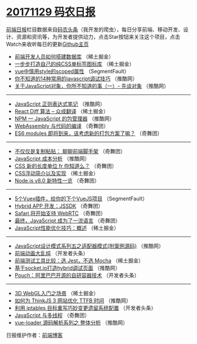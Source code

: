 # [20171129 码农日报](http://hao.caibaojian.com/date/2017/11/29)

[前端日报](http://caibaojian.com/c/news)栏目数据来自[码农头条](http://hao.caibaojian.com/)（我开发的爬虫），每日分享前端、移动开发、设计、资源和资讯等，为开发者提供动力，点击Star按钮来关注这个项目，点击Watch来收听每日的更新[Github主页](https://github.com/kujian/frontendDaily)
* [前端开发人员如何搭建数据库](http://hao.caibaojian.com/58066.html) （稀土掘金）
* [一步步打造自己的纯CSS单标签图标库](http://hao.caibaojian.com/58068.html) （稀土掘金）
* [vue中慎用style的scoped属性](http://hao.caibaojian.com/58041.html) （SegmentFault）
* [你不知道的14种常用的javascript调试技巧](http://hao.caibaojian.com/58045.html) （推酷网）
* [关于JavaScript对象，你所不知道的事（一）- 先谈对象](http://hao.caibaojian.com/58052.html) （推酷网）

***
* [JavaScript 正则表达式笔记](http://hao.caibaojian.com/58043.html) （推酷网）
* [React Diff 算法 &#8211; 众成翻译](http://hao.caibaojian.com/58062.html) （稀土掘金）
* [NPM — JavaScript 的包管理器](http://hao.caibaojian.com/58050.html) （推酷网）
* [WebAssembly 与代码的编译](http://hao.caibaojian.com/58097.html) （奇舞团）
* [ES6 modules 即将到来，该考虑新的打包方案了嘛？](http://hao.caibaojian.com/58088.html) （奇舞团）

***
* [不仅仅是复制粘贴： 聊聊前端脚手架](http://hao.caibaojian.com/58099.html) （奇舞团）
* [JavaScript 成本分析](http://hao.caibaojian.com/58047.html) （推酷网）
* [CSS 新的长度单位 fr 你知道么？](http://hao.caibaojian.com/58079.html) （奇舞团）
* [CSS浮动简介以及实现](http://hao.caibaojian.com/58065.html) （稀土掘金）
* [Node.js v8.0 新特性一览](http://hao.caibaojian.com/58092.html) （奇舞团）

***
* [5个Vuex插件，给你的下个VueJS项目](http://hao.caibaojian.com/58040.html) （SegmentFault）
* [Hybrid APP 开发：JSSDK](http://hao.caibaojian.com/58095.html) （奇舞团）
* [Safari 将开始支持 WebRTC](http://hao.caibaojian.com/58085.html) （奇舞团）
* [最终，JavaScript 成为了一流语言](http://hao.caibaojian.com/58129.html) （奇舞团）
* [JavaScript性能优化技巧：概述](http://hao.caibaojian.com/58059.html) （稀土掘金）

***
* [JavaScript设计模式系列五之适配器模式(附案例源码)](http://hao.caibaojian.com/58044.html) （推酷网）
* [前端动画大乱炖](http://hao.caibaojian.com/58008.html) （开发者头条）
* [前端测试工具比较：选 Jest，不选 Mocha](http://hao.caibaojian.com/58063.html) （稀土掘金）
* [基于socket.io打造hybrid调试页面](http://hao.caibaojian.com/58048.html) （推酷网）
* [Pouch：阿里巴巴开源的自研容器技术](http://hao.caibaojian.com/58000.html) （开发者头条）

***
* [3D WebGL入门之场景](http://hao.caibaojian.com/58064.html) （稀土掘金）
* [如何为 ThinkJS 3 网站优化 TTFB 时间](http://hao.caibaojian.com/58049.html) （推酷网）
* [利用 iptables 目标重写巧妙变更遗留系统配置](http://hao.caibaojian.com/58118.html) （开发者头条）
* [JavaScript 与多线程](http://hao.caibaojian.com/58102.html) （奇舞团）
* [vue-loader 源码解析系列之 整体分析](http://hao.caibaojian.com/58051.html) （推酷网）

日报维护作者：[前端博客](http://caibaojian.com/) 